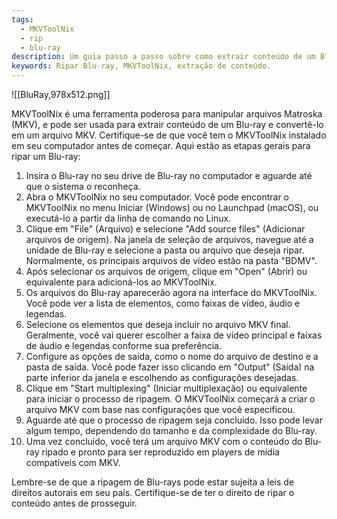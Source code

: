 ```yaml
---
tags:
  - MKVToolNix
  - rip
  - blu-ray
description: Um guia passo a passo sobre como extrair conteúdo de um Blu-ray usando a poderosa ferramenta MKVToolNix.
keywords: Ripar Blu-ray, MKVToolNix, extração de conteúdo.
---
```

![[BluRay,978x512.png]]

MKVToolNix é uma ferramenta poderosa para manipular arquivos Matroska (MKV), e pode ser usada para extrair conteúdo de um Blu-ray e convertê-lo em um arquivo MKV. Certifique-se de que você tem o MKVToolNix instalado em seu computador antes de começar. Aqui estão as etapas gerais para ripar um Blu-ray:  
  
1. Insira o Blu-ray no seu drive de Blu-ray no computador e aguarde até que o sistema o reconheça.
2. Abra o MKVToolNix no seu computador. Você pode encontrar o MKVToolNix no menu Iniciar (Windows) ou no Launchpad (macOS), ou executá-lo a partir da linha de comando no Linux.
3. Clique em "File" (Arquivo) e selecione "Add source files" (Adicionar arquivos de origem). Na janela de seleção de arquivos, navegue até a unidade de Blu-ray e selecione a pasta ou arquivo que deseja ripar. Normalmente, os principais arquivos de vídeo estão na pasta "BDMV".
4. Após selecionar os arquivos de origem, clique em "Open" (Abrir) ou equivalente para adicioná-los ao MKVToolNix.
5. Os arquivos do Blu-ray aparecerão agora na interface do MKVToolNix. Você pode ver a lista de elementos, como faixas de vídeo, áudio e legendas.
6. Selecione os elementos que deseja incluir no arquivo MKV final. Geralmente, você vai querer escolher a faixa de vídeo principal e faixas de áudio e legendas conforme sua preferência.
7. Configure as opções de saída, como o nome do arquivo de destino e a pasta de saída. Você pode fazer isso clicando em "Output" (Saída) na parte inferior da janela e escolhendo as configurações desejadas.
8. Clique em "Start multiplexing" (Iniciar multiplexação) ou equivalente para iniciar o processo de ripagem. O MKVToolNix começará a criar o arquivo MKV com base nas configurações que você especificou.
9. Aguarde até que o processo de ripagem seja concluído. Isso pode levar algum tempo, dependendo do tamanho e da complexidade do Blu-ray.
10. Uma vez concluído, você terá um arquivo MKV com o conteúdo do Blu-ray ripado e pronto para ser reproduzido em players de mídia compatíveis com MKV.  

Lembre-se de que a ripagem de Blu-rays pode estar sujeita a leis de direitos autorais em seu país. Certifique-se de ter o direito de ripar o conteúdo antes de prosseguir.